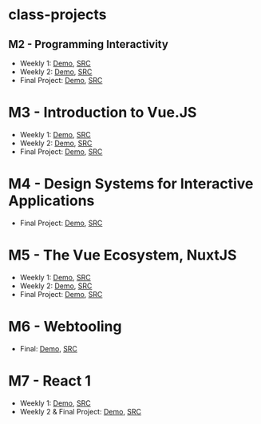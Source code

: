 # class-projects
## M2 - Programming Interactivity
* Weekly 1: [Demo](https://i77n03.csb.app/), [SRC](https://codesandbox.io/s/cold-shape-i77n03)
* Weekly 2: [Demo](https://2n23u8.csb.app/), [SRC](https://codesandbox.io/s/2n23u8)
* Final Project: [Demo](https://br080i.csb.app/), [SRC](https://codesandbox.io/s/funny-williamson-br080i)

# M3 - Introduction to Vue.JS
* Weekly 1: [Demo](https://myfavmoviessx76b5-4s0y--5173.local-credentialless.webcontainer.io/), [SRC](https://stackblitz.com/edit/my-fav-movies-sx76b5)
* Weekly 2: [Demo](https://moviequeriesxrmt9j-nym3--5173.local-credentialless.webcontainer.io/), [SRC](https://stackblitz.com/edit/movie-queries-xrmt9j)
* Final Project: [Demo](https://hs-m3-final-project-pokemon.vercel.app/), [SRC](https://github.com/fortune-max/HS-M3-final-project-pokemon)

# M4 - Design Systems for Interactive Applications
* Final Project: [Demo](https://onyx-design-system.vercel.app/), [SRC](https://github.com/fortune-max/onyx-design-system)

# M5 - The Vue Ecosystem, NuxtJS
* Weekly 1: [Demo](https://m5-book-tracker.vercel.app/), [SRC](https://github.com/fortune-max/M5-book-tracker)
* Weekly 2: [Demo](https://composables-demo.vercel.app/), [SRC](https://github.com/fortune-max/composables-demo/)
* Final Project: [Demo](https://chat-websockets-demo.vercel.app/), [SRC](https://github.com/fortune-max/chat-websockets-demo)

# M6 - Webtooling
* Final: [Demo](https://web-tooling-015.vercel.app/), [SRC](https://github.com/fortune-max/web-tooling-015)

# M7 - React 1
* Weekly 1: [Demo](https://wordle-three-pearl.vercel.app/), [SRC](https://github.com/fortune-max/wordle)
* Weekly 2 & Final Project: [Demo](https://youtube-kappa-ten.vercel.app/), [SRC](https://github.com/fortune-max/youtube)
